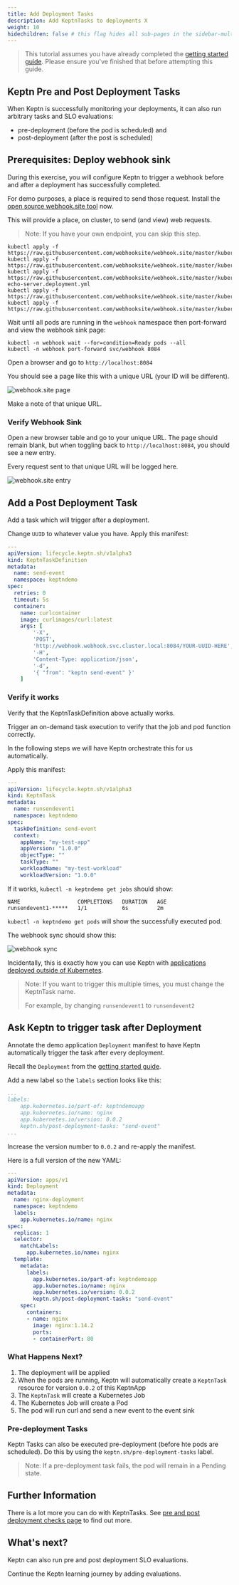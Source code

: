 ```yaml
---
title: Add Deployment Tasks
description: Add KeptnTasks to deployments X
weight: 10
hidechildren: false # this flag hides all sub-pages in the sidebar-multicard.html
---
```


> This tutorial assumes you have already completed the [getting started guide](../getting-started/).
> Please ensure you've finished that before attempting this guide.

## Keptn Pre and Post Deployment Tasks

When Keptn is successfully monitoring your deployments, it can also run arbitrary tasks and SLO evaluations:

- pre-deployment (before the pod is scheduled) and
- post-deployment (after the post is scheduled)

## Prerequisites: Deploy webhook sink

During this exercise, you will configure Keptn to trigger a webhook before and after a deployment has successfully completed.

For demo purposes, a place is required to send those request.
Install the [open source webhook.site tool](https://github.com/webhooksite/webhook.site/tree/master/kubernetes) now.

This will provide a place, on cluster, to send (and view) web requests.

> Note: If you have your own endpoint, you can skip this step.

```shell
kubectl apply -f https://raw.githubusercontent.com/webhooksite/webhook.site/master/kubernetes/namespace.yml
kubectl apply -f https://raw.githubusercontent.com/webhooksite/webhook.site/master/kubernetes/redis.deployment.yml
kubectl apply -f https://raw.githubusercontent.com/webhooksite/webhook.site/master/kubernetes/laravel-echo-server.deployment.yml
kubectl apply -f https://raw.githubusercontent.com/webhooksite/webhook.site/master/kubernetes/webhook.deployment.yml
kubectl apply -f https://raw.githubusercontent.com/webhooksite/webhook.site/master/kubernetes/service.yml
```

Wait until all pods are running in the `webhook` namespace then port-forward and view the webhook sink page:

```shell
kubectl -n webhook wait --for=condition=Ready pods --all
kubectl -n webhook port-forward svc/webhook 8084
```

Open a browser and go to `http://localhost:8084`

You should see a page like this with a unique URL (your ID will be different).

![webhook.site page](./assets/webhook.site.1.png)

Make a note of that unique URL.

### Verify Webhook Sink

Open a new browser table and go to your unique URL.
The page should remain blank, but when toggling back to `http://localhost:8084`, you should see a new entry.

Every request sent to that unique URL will be logged here.

![webhook.site entry](./assets/webhook.site.2.png)

## Add a Post Deployment Task

Add a task which will trigger after a deployment.

Change `UUID` to whatever value you have.
Apply this manifest:

```yaml
---
apiVersion: lifecycle.keptn.sh/v1alpha3
kind: KeptnTaskDefinition
metadata:
  name: send-event
  namespace: keptndemo
spec:
  retries: 0
  timeout: 5s
  container:
    name: curlcontainer
    image: curlimages/curl:latest
    args: [
        '-X',
        'POST',
        'http://webhook.webhook.svc.cluster.local:8084/YOUR-UUID-HERE',
        '-H',
        'Content-Type: application/json',
        '-d',
        '{ "from": "keptn send-event" }'
    ] 
```

### Verify it works

Verify that the KeptnTaskDefinition above actually works.

Trigger an on-demand task execution to verify that the job and pod function correctly.

In the following steps we will have Keptn orchestrate this for us automatically.

Apply this manifest:

```yaml
---
apiVersion: lifecycle.keptn.sh/v1alpha3
kind: KeptnTask
metadata:
  name: runsendevent1
  namespace: keptndemo
spec:
  taskDefinition: send-event
  context:
    appName: "my-test-app"
    appVersion: "1.0.0"
    objectType: ""
    taskType: ""
    workloadName: "my-test-workload"
    workloadVersion: "1.0.0"
```

If it works, `kubectl -n keptndemo get jobs` should show:

```shell
NAME                  COMPLETIONS   DURATION   AGE
runsendevent1-*****   1/1           6s         2m
```

`kubectl -n keptndemo get pods` will show the successfully executed pod.

The webhook sync should show this:

![webhook sync](./assets/webhook.site.3.png)

Incidentally, this is exactly how you can use Keptn with [applications deployed outside of Kubernetes](../implementing/tasks-non-k8s-apps.md).

> Note: If you want to trigger this multiple times, you must change the KeptnTask name.
>
> For example, by changing `runsendevent1` to `runsendevent2`

## Ask Keptn to trigger task after Deployment

Annotate the demo application `Deployment` manifest to have Keptn automatically trigger the task after every deployment.

Recall the `Deployment` from the [getting started guide](../getting-started/_index.md#step-3-deploy-demo-application).

Add a new label so the `labels` section looks like this:

```yaml
...
labels:
    app.kubernetes.io/part-of: keptndemoapp
    app.kubernetes.io/name: nginx
    app.kubernetes.io/version: 0.0.2
    keptn.sh/post-deployment-tasks: "send-event"
...
```

Increase the version number to `0.0.2` and re-apply the manifest.

Here is a full version of the new YAML:

```yaml
---
apiVersion: apps/v1
kind: Deployment
metadata:
  name: nginx-deployment
  namespace: keptndemo
  labels:
    app.kubernetes.io/name: nginx
spec:
  replicas: 1
  selector:
    matchLabels:
      app.kubernetes.io/name: nginx
  template:
    metadata:
      labels:
        app.kubernetes.io/part-of: keptndemoapp
        app.kubernetes.io/name: nginx
        app.kubernetes.io/version: 0.0.2
        keptn.sh/post-deployment-tasks: "send-event"
    spec:
      containers:
      - name: nginx
        image: nginx:1.14.2
        ports:
        - containerPort: 80
```

### What Happens Next?

1. The deployment will be applied
1. When the pods are running, Keptn will automatically create a `KeptnTask` resource for version `0.0.2` of this KeptnApp
1. The `KeptnTask` will create a Kubernetes Job
1. The Kubernetes Job will create a Pod
1. The pod will run curl and send a new event to the event sink

### Pre-deployment Tasks

Keptn Tasks can also be executed pre-deployment (before hte pods are scheduled).
Do this by using the `keptn.sh/pre-deployment-tasks` label.

> Note: If a pre-deployment task fails, the pod will remain in a Pending state.


## Further Information

There is a lot more you can do with KeptnTasks.
See [pre and post deployment checks page](../implementing/integrate#pre--and-post-deployment-checks) to find out more.

## What's next?

Keptn can also run pre and post deployment SLO evaluations.

Continue the Keptn learning journey by adding evaluations.
